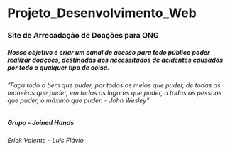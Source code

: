 # Projeto_Desenvolvimento_Web

### Site de Arrecadação de Doações para ONG

##### Nosso objetivo é criar um canal de acesso para todo público poder realizar doações, destinadas aos necessitados de acidentes causados por todo o qualquer tipo de coisa.
###### *"Faça todo o bem que puder, por todos os meios que puder, de todas as maneiras que puder, em todos os lugares que puder, a todas as pessoas que puder, o máximo que puder. - John Wesley"*

##### Grupo - Joined Hands
###### Erick Valente - Luis Flávio
